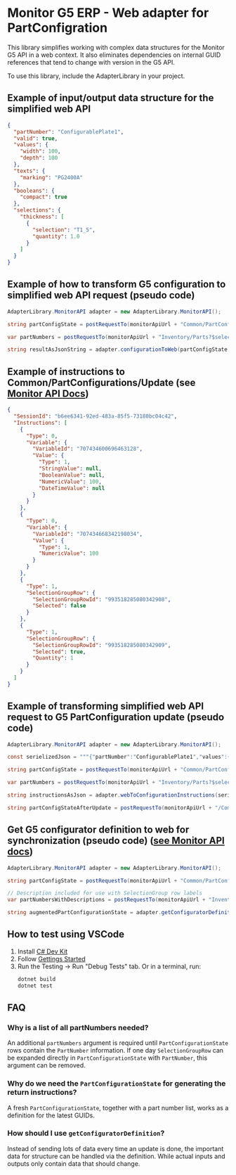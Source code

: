 # Monitor G5 ERP - Web adapter for PartConfigration

This library simplifies working with complex data structures for the Monitor G5 API in a web context. It also eliminates
dependencies on internal GUID references that tend to change with version in the G5 API.

To use this library, include the AdapterLibrary in your project.

## Example of input/output data structure for the simplified web API

```json
{
  "partNumber": "ConfigurablePlate1",
  "valid": true,
  "values": {
    "width": 100,
    "depth": 100
  },
  "texts": {
    "marking": "PG2400A"
  },
  "booleans": {
    "compact": true
  },
  "selections": {
    "thickness": [
      {
        "selection": "T1_5",
        "quantity": 1.0
      }
    ]
  }
}
```

## Example of how to transform G5 configuration to simplified web API request (pseudo code)

```C#
AdapterLibrary.MonitorAPI adapter = new AdapterLibrary.MonitorAPI();

string partConfigState = postRequestTo(monitorApiUrl + "Common/PartConfigurations/Get", args);

var partNumbers = postRequestTo(monitorApiUrl + "Inventory/Parts?$select=Id,PartNumber", args);

string resultAsJsonString = adapter.configurationToWeb(partConfigState, partNumbers);
```

## Example of instructions to Common/PartConfigurations/Update (see [Monitor API Docs](https://api.monitor.se/api/Monitor.API.Common.Commands.PartConfigurations.UpdatePartConfiguration.html))

```json
{
  "SessionId": "b6ee6341-92ed-483a-85f5-73180bc04c42",
  "Instructions": [
    {
      "Type": 0,
      "Variable": {
        "VariableId": "707434600696463128",
        "Value": {
          "Type": 1,
          "StringValue": null,
          "BooleanValue": null,
          "NumericValue": 100,
          "DateTimeValue": null
        }
      }
    },
    {
      "Type": 0,
      "Variable": {
        "VariableId": "707434668342198034",
        "Value": {
          "Type": 1,
          "NumericValue": 100
        }
      }
    },
    {
      "Type": 1,
      "SelectionGroupRow": {
        "SelectionGroupRowId": "993518285080342908",
        "Selected": false
      }
    },
    {
      "Type": 1,
      "SelectionGroupRow": {
        "SelectionGroupRowId": "993518285080342909",
        "Selected": true,
        "Quantity": 1
      }
    }
  ]
}
```

## Example of transforming simplified web API request to G5 PartConfiguration update (pseudo code)

```C#
AdapterLibrary.MonitorAPI adapter = new AdapterLibrary.MonitorAPI();

const serielizedJson = """{"partNumber":"ConfigurablePlate1","values":{"width":123,"depth":456},"texts":{"marking":"PG2400A"},"selections":{"thickness":["T1_5"]}}""";

string partConfigState = postRequestTo(monitorApiUrl + "Common/PartConfigurations/Get");

var partNumbers = postRequestTo(monitorApiUrl + "Inventory/Parts?$select=Id,PartNumber");

string instructionsAsJson = adapter.webToConfigurationInstructions(serielizedJson, sessionId, partConfigStateResponse, partNumbersResponse);

string partConfigStateAfterUpdate = postRequestTo(monitorApiUrl + "/Common/PartConfigurations/Update", instructionsAsJson)
```

## Get G5 configurator definition to web for synchronization (pseudo code) ([see Monitor API docs](https://api.monitor.se/api/Monitor.API.Common.Commands.PartConfigurations.GetPartConfiguration.html))

```C#
AdapterLibrary.MonitorAPI adapter = new AdapterLibrary.MonitorAPI();

string partConfigState = postRequestTo(monitorApiUrl + "Common/PartConfigurations/Get", args);

// Description included for use with SelectionGroup row labels
var partNumbersWithDescriptions = postRequestTo(monitorApiUrl + "Inventory/Parts?$select=Id,PartNumber,Description", args);

string augmentedPartConfigurationState = adapter.getConfiguratorDefinition(partConfigState, partNumbersWithDescriptions);
```

## How to test using VSCode

1. Install [C# Dev Kit](https://marketplace.visualstudio.com/items?itemName=ms-dotnettools.csdevkit)
2. Follow [Gettings Started](https://code.visualstudio.com/docs/csharp/get-started)
3. Run the Testing -> Run "Debug Tests" tab. Or in a terminal, run:
    ```sh
    dotnet build
    dotnet test
    ```

## FAQ

### Why is a list of all partNumbers needed?

An additional `partNumbers` argument is required until `PartConfigurationState` rows contain the `PartNumber`
information. If one day `SelectionGroupRow` can be expanded directly in `PartConfigurationState` with `PartNumber`, this
argument can be removed.

### Why do we need the `PartConfigurationState` for generating the return instructions?

A fresh `PartConfigurationState`, together with a part number list, works as a definition for the latest GUIDs.

### How should I use `getConfiguratorDefinition`?

Instead of sending lots of data every time an update is done, the important data for structure can be handled via the
definition. While actual inputs and outputs only contain data that should change.
